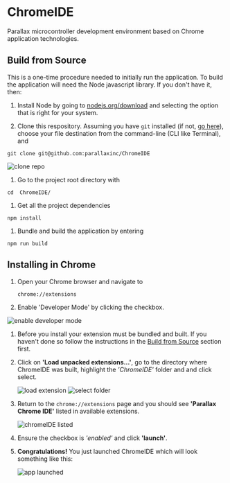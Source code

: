 # ChromeIDE
Parallax microcontroller development environment based on Chrome application technologies.

## Build from Source

This is a one-time procedure needed to initially run the application.  To build the application will need the Node javascript library.  If you don't have it, then:

1. Install Node by going to [nodejs.org/download](https://nodejs.org/download/) and selecting the option that is right for your system.

1. Clone this respository.  Assuming you have `git` installed (if not, [go here](http://git-scm.com/book/en/v2/Getting-Started-Installing-Git)), choose your file destination from the command-line (CLI like Terminal), and

  ``` git clone git@github.com:parallaxinc/ChromeIDE ```

  ![clone repo](readme-images/clone-chromeIDE.png)

1. Go to the project root directory with

  ``` cd  ChromeIDE/ ```

1. Get all the project dependencies

  ``` npm install ```

1. Bundle and build the application by entering

  ```npm run build```


## Installing in Chrome

1. Open your Chrome browser and navigate to

	``` chrome://extensions ```

1. Enable 'Developer Mode' by clicking the checkbox.

  ![enable developer mode](readme-images/enable-developer-mode.png)

1. Before you install your extension must be bundled and built.  If you haven't done so follow the instructions in the [Build from Source](#user-content-build-from-source) section first.

1. Click on __'Load unpacked extensions...'__, go to the directory where ChromeIDE was built, highlight the *'ChromeIDE'* folder and and click select.

	![load extension](readme-images/load-unpacked-extensions.png)
	![select folder](readme-images/select-extension-folder.png)

1. Return to the ``` chrome://extensions ``` page and you should see __'Parallax Chrome IDE'__ listed in available extensions.

	![chromeIDE listed](readme-images/chromeIDE-listed.png)
1. Ensure the checkbox is *'enabled'* and click __'launch'__.
1. __Congratulations!__ You just launched ChromeIDE which will look something like this:

	![app launched](readme-images/chromeIDE-launched.png)
